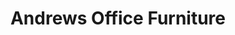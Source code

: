 ---
title: "Andrews Office Furniture"
url: /london-borough-of-islington/andrews-office-furniture/
shop: furniture
---
